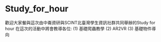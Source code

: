 # Study_for_hour
歡迎大家餐與這次由中崙資研與SCINT北臺灣學生資訊社群共同舉辦的Study for hour
在這次的活動中將會教導各位:
(1) 基礎爬蟲教學
(2) AR2VR
(3) 基礎物件導向

